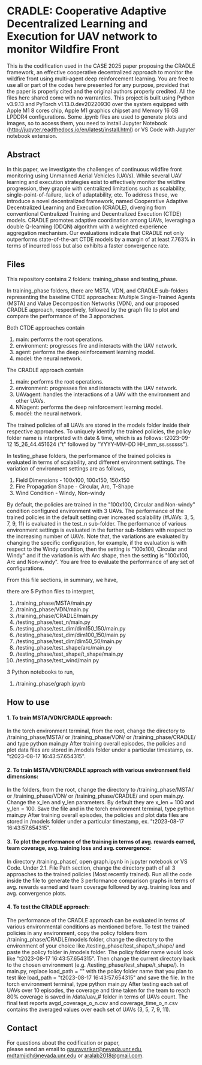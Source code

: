 # CRADLE: Cooperative Adaptive Decentralized Learning and Execution for UAV network to monitor Wildfire Front

This is the codification used in the CASE 2025 paper proposing the CRADLE framework, an effective cooperative decentralized approach to monitor the wildfire front using multi-agent deep reinforcement learning. You are free to use all or part of the codes here presented for any purpose, provided that the paper is properly cited and the original authors properly credited. All the files here shared come with no warranties.
This project is built using Python v3.9.13 and PyTorch v1.13.0.dev20220930 over the system equipped with Apple M1 8 cores chip, Apple M1 graphics chipset and Memory 16 GB LPDDR4 configurations. Some .ipynb files are used to generate plots and images, so to access them, you need to install Jupyter Notebook (http://jupyter.readthedocs.io/en/latest/install.html) or VS Code with Jupyter notebook extension.


## Abstract

In this paper, we investigate the challenges of continuous wildfire front monitoring using Unmanned Aerial Vehicles (UAVs). While several UAV learning and execution strategies exist to effectively monitor the wildfire progression, they grapple with centralized limitations such as scalability, single-point-of-failure, lack of adaptability, etc. To address these, we introduce a novel decentralized framework, named Cooperative Adaptive Decentralized Learning and Execution (CRADLE), diverging from conventional Centralized Training and Decentralized Execution (CTDE) models. CRADLE promotes adaptive coordination among UAVs, leveraging a double Q-learning (DDQN) algorithm with a weighted experience aggregation mechanism. Our evaluations indicate that CRADLE not only outperforms state-of-the-art CTDE models by a margin of at least $7.763\%$ in terms of incurred loss but also exhibits a faster convergence rate.


## Files

This repository contains 2 folders: training_phase and testing_phase.

In training_phase folders, there are MSTA, VDN, and CRADLE sub-folders representing the baseline CTDE approaches: Multiple Single-Trained Agents (MSTA) and Value Decomposition Networks (VDN), and our proposed CRADLE approach, respectively, followed by the graph file to plot and compare the performance of the 3 apporaches.

Both CTDE approaches contain
1. main: performs the root operations.
2. environment: progresses fire and interacts with the UAV network.
3. agent: performs the deep reinforcement learning model.
4. model: the neural network.

The CRADLE approach contain
1. main: performs the root operations.
2. environment: progresses fire and interacts with the UAV network.
3. UAVagent: handles the interactions of a UAV with the environment and other UAVs.
4. NNagent: performs the deep reinforcement learning model.
5. model: the neural network.

The trained policies of all UAVs are stored in the models folder inside their respective approaches. To uniquely identify the trained policies, the policy folder name is interpreted with date & time, which is as follows: t2023-09-12 15_26_44.451624 ("t" followed by "YYYY-MM-DD HH_mm_ss.ssssss").

In testing_phase folders, the performance of the trained policies is evaluated in terms of scalability, and different environment settings.
The variation of environment settings are as follows,
1. Field Dimensions - 100x100, 100x150, 150x150
2. Fire Propagation Shape - Circular, Arc, T-Shape
3. Wind Condition - Windy, Non-windy

By default, the policies are trained in the "100x100, Circular and Non-windy" condition configured environment with 3 UAVs. The performance of the trained policies in the default setting over increased scalability (#UAVs: 3, 5, 7, 9, 11) is evaluated in the test_n sub-folder. The performance of various environment settings is evaluated in the further sub-folders with respect to the increasing number of UAVs. Note that, the variations are evaluated by changing the specific configuration, for example, if the evaluation is with respect to the Windy condition, then the setting is "100x100, Circular and Windy" and if the variation is with Arc shape, then the setting is "100x100, Arc and Non-windy". You are free to evaluate the performance of any set of configurations.

From this file sections, in summary, we have, 

there are 5 Python files to interpret,
1. /training_phase/MSTA/main.py
2. /training_phase/VDN/main.py
3. /training_phase/CRADLE/main.py
4. /testing_phase/test_n/main.py
5. /testing_phase/test_dim/dim150_150/main.py
6. /testing_phase/test_dim/dim100_150/main.py
7. /testing_phase/test_dim/dim50_50/main.py
8. /testing_phase/test_shape/arc/main.py
9. /testing_phase/test_shape/t_shape/main.py
10. /testing_phase/test_wind/main.py

3 Python notebooks to run,
1. /training_phase/graph.ipynb


## How to use <br />

#### 1. To train MSTA/VDN/CRADLE approach:
In the torch environment terminal, from the root, change the directory to /training_phase/MSTA/ or /training_phase/VDN/ or /training_phase/CRADLE/ and type
    python main.py
After training overall episodes, the policies and plot data files are stored in /models folder under a particular timestamp, ex. "t2023-08-17 16:43:57.654315".

#### 2. To train MSTA/VDN/CRADLE approach with various environment field dimensions:
In the folders, from the root, change the directory to /training_phase/MSTA/ or /training_phase/VDN/ or /training_phase/CRADLE/ and open main.py.
Change the x_len and y_len parameters. By default they are x_len = 100 and y_len = 100.
Save the file and in the torch environment terminal, type
    python main.py
After training overall episodes, the policies and plot data files are stored in /models folder under a particular timestamp, ex. "t2023-08-17 16:43:57.654315".

#### 3. To plot the performance of the training in terms of avg. rewards earned, team coverage, avg. training loss and avg. convergence:
In directory /training_phase/, open graph.ipynb in jupyter notebook or VS Code.
Under 2.1. File Path section, change the directory path of all 3 approaches to the trained policies (Most recently trained).
Run all the code inside the file to generate the 3 performance comparison graphs in terms of avg. rewards earned and team coverage followed by avg. training loss and avg. convergence plots.

#### 4. To test the CRADLE approach:
The performance of the CRADLE approach can be evaluated in terms of various environmental conditions as mentioned before. 
To test the trained policies in any environment, copy the policy folders from /training_phase/CRADLE/models folder, change the directory to the environment of your choice like /testing_phase/test_shape/t_shape/ and paste the policy folder in /models folder. The policy folder name would look like "t2023-08-17 16:43:57.654315".
Then change the current directory back to the chosen environment (e.g. /testing_phase/test_shape/t_shape/).
In main.py, replace load_path = "" with the policy folder name that you plan to test like load_path = "t2023-08-17 16:43:57.654315" and save the file.
In the torch environment terminal, type
    python main.py
After testing each set of UAVs over 10 episodes, the coverage and time taken for the team to reach 80% coverage is saved in /data/uav_# folder in terms of UAVs count. The final test reports avgd_coverage_o_n.csv and coverage_time_o_n.csv contains the averaged values over each set of UAVs (3, 5, 7, 9, 11).

## Contact
For questions about the codification or paper, <br />please send an email to gauravsrikar@nevada.unr.edu, mdtamjidh@nevada.unr.edu or aralab2018@gmail.com.

